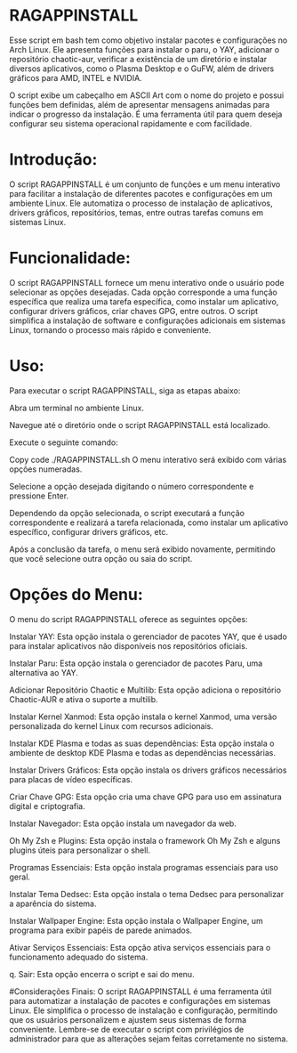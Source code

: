 # RAGAPPINSTALL
Esse script em bash tem como objetivo instalar pacotes e configurações no Arch Linux. Ele apresenta funções para instalar o paru, o YAY, adicionar o repositório chaotic-aur, verificar a existência de um diretório e instalar diversos aplicativos, como o Plasma Desktop e o GuFW, além de drivers gráficos para AMD, INTEL e NVIDIA.

O script exibe um cabeçalho em ASCII Art com o nome do projeto e possui funções bem definidas, além de apresentar mensagens animadas para indicar o progresso da instalação. É uma ferramenta útil para quem deseja configurar seu sistema operacional rapidamente e com facilidade. 

# Introdução:
O script RAGAPPINSTALL é um conjunto de funções e um menu interativo para facilitar a instalação de diferentes pacotes e configurações em um ambiente Linux. Ele automatiza o processo de instalação de aplicativos, drivers gráficos, repositórios, temas, entre outras tarefas comuns em sistemas Linux.

# Funcionalidade:
O script RAGAPPINSTALL fornece um menu interativo onde o usuário pode selecionar as opções desejadas. Cada opção corresponde a uma função específica que realiza uma tarefa específica, como instalar um aplicativo, configurar drivers gráficos, criar chaves GPG, entre outros. O script simplifica a instalação de software e configurações adicionais em sistemas Linux, tornando o processo mais rápido e conveniente.

# Uso:
Para executar o script RAGAPPINSTALL, siga as etapas abaixo:

Abra um terminal no ambiente Linux.

Navegue até o diretório onde o script RAGAPPINSTALL está localizado.

Execute o seguinte comando:

Copy code
./RAGAPPINSTALL.sh
O menu interativo será exibido com várias opções numeradas.

Selecione a opção desejada digitando o número correspondente e pressione Enter.

Dependendo da opção selecionada, o script executará a função correspondente e realizará a tarefa relacionada, como instalar um aplicativo específico, configurar drivers gráficos, etc.

Após a conclusão da tarefa, o menu será exibido novamente, permitindo que você selecione outra opção ou saia do script.

# Opções do Menu:
O menu do script RAGAPPINSTALL oferece as seguintes opções:

Instalar YAY: Esta opção instala o gerenciador de pacotes YAY, que é usado para instalar aplicativos não disponíveis nos repositórios oficiais.

Instalar Paru: Esta opção instala o gerenciador de pacotes Paru, uma alternativa ao YAY.

Adicionar Repositório Chaotic e Multilib: Esta opção adiciona o repositório Chaotic-AUR e ativa o suporte a multilib.

Instalar Kernel Xanmod: Esta opção instala o kernel Xanmod, uma versão personalizada do kernel Linux com recursos adicionais.

Instalar KDE Plasma e todas as suas dependências: Esta opção instala o ambiente de desktop KDE Plasma e todas as dependências necessárias.

Instalar Drivers Gráficos: Esta opção instala os drivers gráficos necessários para placas de vídeo específicas.

Criar Chave GPG: Esta opção cria uma chave GPG para uso em assinatura digital e criptografia.

Instalar Navegador: Esta opção instala um navegador da web.

Oh My Zsh e Plugins: Esta opção instala o framework Oh My Zsh e alguns plugins úteis para personalizar o shell.

Programas Essenciais: Esta opção instala programas essenciais para uso geral.

Instalar Tema Dedsec: Esta opção instala o tema Dedsec para personalizar a aparência do sistema.

Instalar Wallpaper Engine: Esta opção instala o Wallpaper Engine, um programa para exibir papéis de parede animados.

Ativar Serviços Essenciais: Esta opção ativa serviços essenciais para o funcionamento adequado do sistema.

q. Sair: Esta opção encerra o script e sai do menu.

#Considerações Finais:
O script RAGAPPINSTALL é uma ferramenta útil para automatizar a instalação de pacotes e configurações em sistemas Linux. Ele simplifica o processo de instalação e configuração, permitindo que os usuários personalizem e ajustem seus sistemas de forma conveniente. Lembre-se de executar o script com privilégios de administrador para que as alterações sejam feitas corretamente no sistema.





